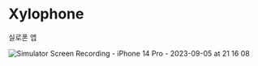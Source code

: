 # Xylophone
실로폰 앱

![Simulator Screen Recording - iPhone 14 Pro - 2023-09-05 at 21 16 08](https://github.com/PostDo/Xylophone/assets/143489897/f075659f-effd-4bc4-a429-7b839eb22c77)
